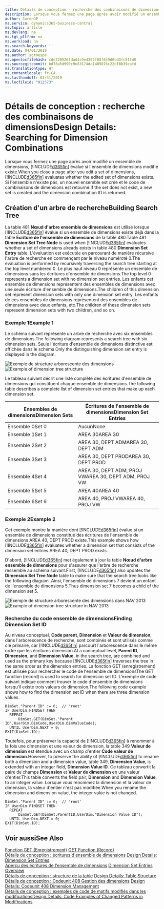 ```yaml
---
title: Détails de conception - recherche des combinaisons de dimensions | Microsoft Docs
description: Lorsque vous fermez une page après avoir modifié un ensemble de dimensions, Business Central évalue si l'ensemble de dimensions modifié existe. Si l'ensemble n'existe pas, un nouvel ensemble est créé et le code de combinaisons de dimensions est retourné.
author: SorenGP
ms.service: dynamics365-business-central
ms.topic: article
ms.devlang: na
ms.tgt_pltfrm: na
ms.workload: na
ms.search.keywords: ''
ms.date: 04/01/2019
ms.author: sgroespe
ms.openlocfilehash: cde720526fdad4c9e4352f08f649d6bd3fc51540
ms.sourcegitcommit: bd78a5d990c9e83174da1409076c22df8b35eafd
ms.translationtype: HT
ms.contentlocale: fr-CA
ms.lasthandoff: 03/31/2019
ms.locfileid: "912373"
---
```

# <a name="design-details-searching-for-dimension-combinations"></a><span data-ttu-id="71b9d-104">Détails de conception : recherche des combinaisons de dimensions</span><span class="sxs-lookup"><span data-stu-id="71b9d-104">Design Details: Searching for Dimension Combinations</span></span>
<span data-ttu-id="71b9d-105">Lorsque vous fermez une page après avoir modifié un ensemble de dimensions, [!INCLUDE[d365fin](includes/d365fin_md.md)] évalue si l'ensemble de dimensions modifié existe.</span><span class="sxs-lookup"><span data-stu-id="71b9d-105">When you close a page after you edit a set of dimensions, [!INCLUDE[d365fin](includes/d365fin_md.md)] evaluates whether the edited set of dimensions exists.</span></span> <span data-ttu-id="71b9d-106">Si l'ensemble n'existe pas, un nouvel ensemble est créé et le code de combinaisons de dimensions est retourné.</span><span class="sxs-lookup"><span data-stu-id="71b9d-106">If the set does not exist, a new set is created and the dimension combination ID is returned.</span></span>  

## <a name="building-search-tree"></a><span data-ttu-id="71b9d-107">Création d'un arbre de recherche</span><span class="sxs-lookup"><span data-stu-id="71b9d-107">Building Search Tree</span></span>  
 <span data-ttu-id="71b9d-108">La table 481 **Nœud d'arbre ensemble de dimensions** est utilisé lorsque [!INCLUDE[d365fin](includes/d365fin_md.md)] évalue si un ensemble de dimensions existe déjà dans la table **Écriture de l'ensemble de dimensions** de la table 480.</span><span class="sxs-lookup"><span data-stu-id="71b9d-108">Table 481 **Dimension Set Tree Node** is used when [!INCLUDE[d365fin](includes/d365fin_md.md)] evaluates whether a set of dimensions already exists in table 480 **Dimension Set Entry** table.</span></span> <span data-ttu-id="71b9d-109">L'évaluation est exécutée en parcourant de manière récursive l'arbre de recherche en commençant par le niveau numéroté 0.</span><span class="sxs-lookup"><span data-stu-id="71b9d-109">The evaluation is performed by recursively traversing the search tree starting at the top level numbered 0.</span></span> <span data-ttu-id="71b9d-110">Le plus haut niveau 0 représente un ensemble de dimensions sans les écritures d'ensemble de dimensions.</span><span class="sxs-lookup"><span data-stu-id="71b9d-110">The top level 0 represents a dimension set with no dimension set entries.</span></span> <span data-ttu-id="71b9d-111">Les enfants cet ensemble de dimensions représentent des ensembles de dimensions avec une seule écriture d'ensemble de dimensions.</span><span class="sxs-lookup"><span data-stu-id="71b9d-111">The children of this dimension set represent dimension sets with only one dimension set entry.</span></span> <span data-ttu-id="71b9d-112">Les enfants de ces ensembles de dimensions représentent des ensembles de dimensions avec deux enfants, etc.</span><span class="sxs-lookup"><span data-stu-id="71b9d-112">The children of these dimension sets represent dimension sets with two children, and so on.</span></span>  

### <a name="example-1"></a><span data-ttu-id="71b9d-113">Exemple 1</span><span class="sxs-lookup"><span data-stu-id="71b9d-113">Example 1</span></span>  
 <span data-ttu-id="71b9d-114">Le schéma suivant représente un arbre de recherche avec six ensembles de dimensions.</span><span class="sxs-lookup"><span data-stu-id="71b9d-114">The following diagram represents a search tree with six dimension sets.</span></span> <span data-ttu-id="71b9d-115">Seule l'écriture d'ensemble de dimensions distinctive est affichée dans le schéma.</span><span class="sxs-lookup"><span data-stu-id="71b9d-115">Only the distinguishing dimension set entry is displayed in the diagram.</span></span>  

 <span data-ttu-id="71b9d-116">![Exemple de structure arborescente des dimensions](media/nav2013_dimension_tree.png "Exemple de structure arborescente des dimensions")</span><span class="sxs-lookup"><span data-stu-id="71b9d-116">![Example of dimension tree structure](media/nav2013_dimension_tree.png "Example of dimension tree structure")</span></span>  

 <span data-ttu-id="71b9d-117">Le tableau suivant décrit une liste complète des écritures d'ensemble de dimensions qui constituent chaque ensemble de dimensions.</span><span class="sxs-lookup"><span data-stu-id="71b9d-117">The following table describes a complete list of dimension set entries that make up each dimension set.</span></span>  

|<span data-ttu-id="71b9d-118">Ensembles de dimensions</span><span class="sxs-lookup"><span data-stu-id="71b9d-118">Dimension Sets</span></span>|<span data-ttu-id="71b9d-119">Écritures de l'ensemble de dimensions</span><span class="sxs-lookup"><span data-stu-id="71b9d-119">Dimension Set Entries</span></span>|  
|--------------------|---------------------------|  
|<span data-ttu-id="71b9d-120">Ensemble 0</span><span class="sxs-lookup"><span data-stu-id="71b9d-120">Set 0</span></span>|<span data-ttu-id="71b9d-121">Aucun</span><span class="sxs-lookup"><span data-stu-id="71b9d-121">None</span></span>|  
|<span data-ttu-id="71b9d-122">Ensemble 1</span><span class="sxs-lookup"><span data-stu-id="71b9d-122">Set 1</span></span>|<span data-ttu-id="71b9d-123">AREA 30</span><span class="sxs-lookup"><span data-stu-id="71b9d-123">AREA 30</span></span>|  
|<span data-ttu-id="71b9d-124">Ensemble 2</span><span class="sxs-lookup"><span data-stu-id="71b9d-124">Set 2</span></span>|<span data-ttu-id="71b9d-125">AREA 30, DEPT ADM</span><span class="sxs-lookup"><span data-stu-id="71b9d-125">AREA 30, DEPT ADM</span></span>|  
|<span data-ttu-id="71b9d-126">Ensemble 3</span><span class="sxs-lookup"><span data-stu-id="71b9d-126">Set 3</span></span>|<span data-ttu-id="71b9d-127">AREA 30, DEPT PROD</span><span class="sxs-lookup"><span data-stu-id="71b9d-127">AREA 30, DEPT PROD</span></span>|  
|<span data-ttu-id="71b9d-128">Ensemble 4</span><span class="sxs-lookup"><span data-stu-id="71b9d-128">Set 4</span></span>|<span data-ttu-id="71b9d-129">AREA 30, DEPT ADM, PROJ VW</span><span class="sxs-lookup"><span data-stu-id="71b9d-129">AREA 30, DEPT ADM, PROJ VW</span></span>|  
|<span data-ttu-id="71b9d-130">Ensemble 5</span><span class="sxs-lookup"><span data-stu-id="71b9d-130">Set 5</span></span>|<span data-ttu-id="71b9d-131">AREA 40</span><span class="sxs-lookup"><span data-stu-id="71b9d-131">AREA 40</span></span>|  
|<span data-ttu-id="71b9d-132">Ensemble 6</span><span class="sxs-lookup"><span data-stu-id="71b9d-132">Set 6</span></span>|<span data-ttu-id="71b9d-133">AREA 40, PROJ VW</span><span class="sxs-lookup"><span data-stu-id="71b9d-133">AREA 40, PROJ VW</span></span>|  

### <a name="example-2"></a><span data-ttu-id="71b9d-134">Exemple 2</span><span class="sxs-lookup"><span data-stu-id="71b9d-134">Example 2</span></span>  
 <span data-ttu-id="71b9d-135">Cet exemple montre la manière dont [!INCLUDE[d365fin](includes/d365fin_md.md)] évalue si un ensemble de dimensions constitué des écritures de l'ensemble de dimensions AREA 40, DEPT PROD existe.</span><span class="sxs-lookup"><span data-stu-id="71b9d-135">This example shows how [!INCLUDE[d365fin](includes/d365fin_md.md)] evaluates whether a dimension set that consists of the dimension set entries AREA 40, DEPT PROD exists.</span></span>  

 <span data-ttu-id="71b9d-136">D'abord, [!INCLUDE[d365fin](includes/d365fin_md.md)] met également à jour la table **Nœud d'arbre ensemble de dimensions** pour s'assurer que l'arbre de recherche ressemble au schéma suivant.</span><span class="sxs-lookup"><span data-stu-id="71b9d-136">First, [!INCLUDE[d365fin](includes/d365fin_md.md)] also updates the **Dimension Set Tree Node** table to make sure that the search tree looks like the following diagram.</span></span> <span data-ttu-id="71b9d-137">Ainsi, l'ensemble de dimensions 7 devient un enfant de l'ensemble de dimensions 5.</span><span class="sxs-lookup"><span data-stu-id="71b9d-137">Thus dimension set 7 becomes a child of the dimension set 5.</span></span>  

 <span data-ttu-id="71b9d-138">![Exemple de structure arborescente des dimensions dans NAV 2013](media/nav2013_dimension_tree_example2.png "Exemple de structure arborescente des dimensions dans NAV 2013")</span><span class="sxs-lookup"><span data-stu-id="71b9d-138">![Example of dimension tree structure in NAV 2013](media/nav2013_dimension_tree_example2.png "Example of dimension tree structure in NAV 2013")</span></span>  

### <a name="finding-dimension-set-id"></a><span data-ttu-id="71b9d-139">Recherche du code ensemble de dimensions</span><span class="sxs-lookup"><span data-stu-id="71b9d-139">Finding Dimension Set ID</span></span>  
 <span data-ttu-id="71b9d-140">Au niveau conceptuel, **Code parent**, **Dimension** et **Valeur de dimension**, dans l'arborescence de recherche, sont combinés et sont utilisés comme clé primaire, car [!INCLUDE[d365fin](includes/d365fin_md.md)] parcourt l'arborescence dans le même ordre que les écritures dimension.</span><span class="sxs-lookup"><span data-stu-id="71b9d-140">At a conceptual level, **Parent ID**, **Dimension**, and **Dimension Value**, in the search tree, are combined and used as the primary key because [!INCLUDE[d365fin](includes/d365fin_md.md)] traverses the tree in the same order as the dimension entries.</span></span> <span data-ttu-id="71b9d-141">La fonction GET (enregistrement) est utilisée pour rechercher le code de l'ensemble de dimensions</span><span class="sxs-lookup"><span data-stu-id="71b9d-141">The GET function (record) is used to search for dimension set ID.</span></span> <span data-ttu-id="71b9d-142">L'exemple de code suivant indique comment trouver le code d'ensemble de dimensions lorsqu'il existe trois valeurs de dimension.</span><span class="sxs-lookup"><span data-stu-id="71b9d-142">The following code example shows how to find the dimension set ID when there are three dimension values.</span></span>  

```  
DimSet."Parent ID" := 0;  // 'root'  
IF UserDim.FINDSET THEN  
  REPEAT  
      DimSet.GET(DimSet."Parent ID",UserDim.DimCode,UserDim.DimValueCode);  
  UNTIL UserDim.NEXT = 0;  
EXIT(DimSet.ID);  

```  

<span data-ttu-id="71b9d-143">Toutefois, pour préserver la capacité de [!INCLUDE[d365fin](includes/d365fin_md.md)] à renommer à la fois une dimension et une valeur de dimension, la table 349 **Valeur de dimension** est étendue avec un champ d'entier **Code valeur de dimension**.</span><span class="sxs-lookup"><span data-stu-id="71b9d-143">However, to preserve the ability of [!INCLUDE[d365fin](includes/d365fin_md.md)] to rename both a dimension and a dimension value, table 349, **Dimension Value**, is extended with an integer field, **Dimension Value ID**.</span></span> <span data-ttu-id="71b9d-144">Ce tableau convertit la paire de champs **Dimension** et **Valeur de dimension** en une valeur d'entier.</span><span class="sxs-lookup"><span data-stu-id="71b9d-144">This table converts the field pair, **Dimension** and **Dimension Value**, to an integer value.</span></span> <span data-ttu-id="71b9d-145">Lorsque vous renommez la dimension et la valeur de dimension, la valeur d'entier n'est pas modifiée.</span><span class="sxs-lookup"><span data-stu-id="71b9d-145">When you rename the dimension and dimension value, the integer value is not changed.</span></span>  

```  
DimSet."Parent ID" := 0;  // 'root'  
IF UserDim.FINDSET THEN  
  REPEAT  
      DimSet.GET(DimSet.ParentID,UserDim."Dimension Value ID");  
  UNTIL UserDim.NEXT = 0;  
EXIT(DimSet.ID);  

```  

## <a name="see-also"></a><span data-ttu-id="71b9d-146">Voir aussi</span><span class="sxs-lookup"><span data-stu-id="71b9d-146">See Also</span></span>  
 <span data-ttu-id="71b9d-147">[Fonction GET (Enregistrement)](/dynamics-nav/GET-Function--Record-)  </span><span class="sxs-lookup"><span data-stu-id="71b9d-147">[GET Function (Record)](/dynamics-nav/GET-Function--Record-)  </span></span>  
 <span data-ttu-id="71b9d-148">[Détails de conception : écritures d'ensemble de dimensions](design-details-dimension-set-entries.md) </span><span class="sxs-lookup"><span data-stu-id="71b9d-148">[Design Details: Dimension Set Entries](design-details-dimension-set-entries.md) </span></span>  
 <span data-ttu-id="71b9d-149">[Aperçu des écritures de l'ensemble de dimensions](design-details-dimension-set-entries-overview.md) </span><span class="sxs-lookup"><span data-stu-id="71b9d-149">[Dimension Set Entries Overview](design-details-dimension-set-entries-overview.md) </span></span>  
 <span data-ttu-id="71b9d-150">[Détails de conception : structure de la table](design-details-table-structure.md) </span><span class="sxs-lookup"><span data-stu-id="71b9d-150">[Design Details: Table Structure](design-details-table-structure.md) </span></span>  
 <span data-ttu-id="71b9d-151">[Détails de conception : Codeunit 408 Gestion des dimensions](design-details-codeunit-408-dimension-management.md) </span><span class="sxs-lookup"><span data-stu-id="71b9d-151">[Design Details: Codeunit 408 Dimension Management](design-details-codeunit-408-dimension-management.md) </span></span>  
 [<span data-ttu-id="71b9d-152">Détails de conception : exemples de code de motifs modifiés dans les modifications</span><span class="sxs-lookup"><span data-stu-id="71b9d-152">Design Details: Code Examples of Changed Patterns in Modifications</span></span>](design-details-code-examples-of-changed-patterns-in-modifications.md)
